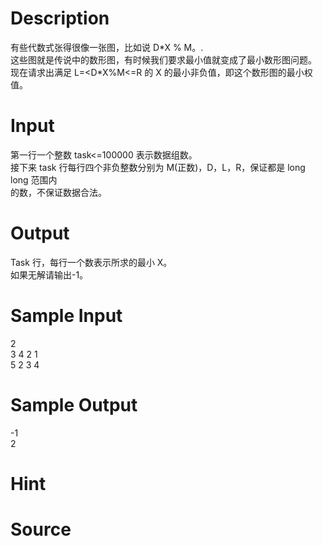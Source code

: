 
# Description

<div class="content"><div>有些代数式张得很像一张图，比如说 D*X % M。. </div>
<div>这些图就是传说中的数形图，有时候我们要求最小值就变成了最小数形图问题。 </div>
<div>现在请求出满足 L=&lt;D*X%M&lt;=R 的 X 的最小非负值，即这个数形图的最小权值。 </div>
<div></div>
<p></p>
<p></p></div>

# Input

<div class="content"><div>第一行一个整数 task&lt;=100000 表示数据组数。 </div>
<div>接下来 task 行每行四个非负整数分别为 M(正数)，D，L，R，保证都是 long long 范围内</div>
<div>的数，不保证数据合法。 </div>
<div></div>
<p></p></div>

# Output

<div class="content"><div>Task 行，每行一个数表示所求的最小 X。 </div>
<div>如果无解请输出-1。 </div>
<div></div>
<p></p></div>

# Sample Input

<div class="content"><span class="sampledata">2 <br/>
3 4 2 1 <br/>
5 2 3 4 </span></div>

# Sample Output

<div class="content"><span class="sampledata">-1 <br/>
2 </span></div>

# Hint

<div class="content"><p></p></div>

# Source

<div class="content"><p><a href="problemset.php?search="></a></p></div>

